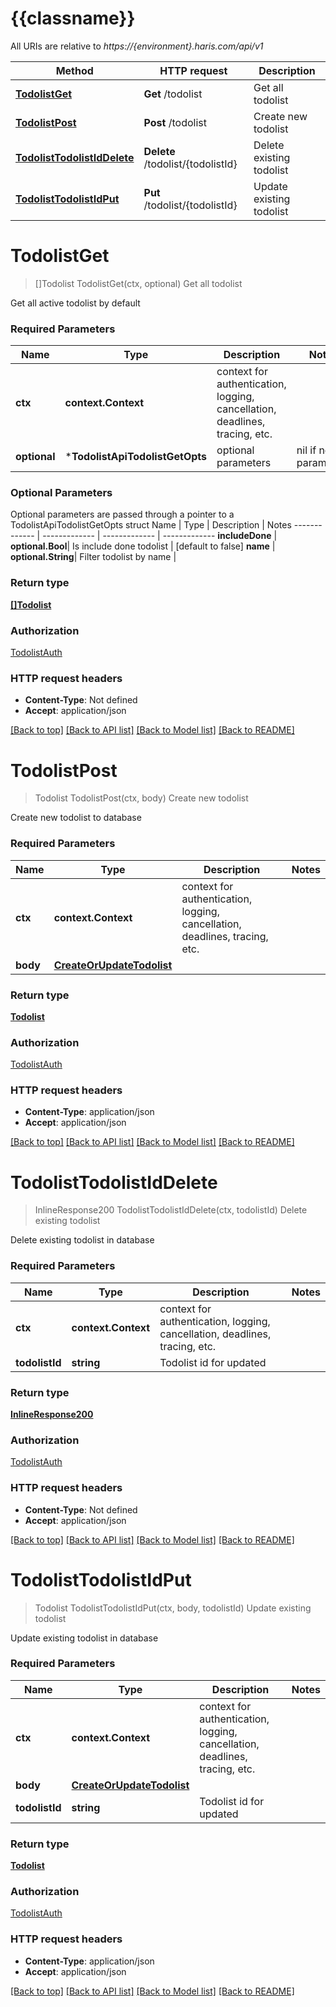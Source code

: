 # {{classname}}

All URIs are relative to *https://{environment}.haris.com/api/v1*

Method | HTTP request | Description
------------- | ------------- | -------------
[**TodolistGet**](TodolistApi.md#TodolistGet) | **Get** /todolist | Get all todolist
[**TodolistPost**](TodolistApi.md#TodolistPost) | **Post** /todolist | Create new todolist
[**TodolistTodolistIdDelete**](TodolistApi.md#TodolistTodolistIdDelete) | **Delete** /todolist/{todolistId} | Delete existing todolist
[**TodolistTodolistIdPut**](TodolistApi.md#TodolistTodolistIdPut) | **Put** /todolist/{todolistId} | Update existing todolist

# **TodolistGet**
> []Todolist TodolistGet(ctx, optional)
Get all todolist

Get all active todolist by default

### Required Parameters

Name | Type | Description  | Notes
------------- | ------------- | ------------- | -------------
 **ctx** | **context.Context** | context for authentication, logging, cancellation, deadlines, tracing, etc.
 **optional** | ***TodolistApiTodolistGetOpts** | optional parameters | nil if no parameters

### Optional Parameters
Optional parameters are passed through a pointer to a TodolistApiTodolistGetOpts struct
Name | Type | Description  | Notes
------------- | ------------- | ------------- | -------------
 **includeDone** | **optional.Bool**| Is include done todolist | [default to false]
 **name** | **optional.String**| Filter todolist by name | 

### Return type

[**[]Todolist**](array.md)

### Authorization

[TodolistAuth](../README.md#TodolistAuth)

### HTTP request headers

 - **Content-Type**: Not defined
 - **Accept**: application/json

[[Back to top]](#) [[Back to API list]](../README.md#documentation-for-api-endpoints) [[Back to Model list]](../README.md#documentation-for-models) [[Back to README]](../README.md)

# **TodolistPost**
> Todolist TodolistPost(ctx, body)
Create new todolist

Create new todolist to database

### Required Parameters

Name | Type | Description  | Notes
------------- | ------------- | ------------- | -------------
 **ctx** | **context.Context** | context for authentication, logging, cancellation, deadlines, tracing, etc.
  **body** | [**CreateOrUpdateTodolist**](CreateOrUpdateTodolist.md)|  | 

### Return type

[**Todolist**](Todolist.md)

### Authorization

[TodolistAuth](../README.md#TodolistAuth)

### HTTP request headers

 - **Content-Type**: application/json
 - **Accept**: application/json

[[Back to top]](#) [[Back to API list]](../README.md#documentation-for-api-endpoints) [[Back to Model list]](../README.md#documentation-for-models) [[Back to README]](../README.md)

# **TodolistTodolistIdDelete**
> InlineResponse200 TodolistTodolistIdDelete(ctx, todolistId)
Delete existing todolist

Delete existing todolist in database

### Required Parameters

Name | Type | Description  | Notes
------------- | ------------- | ------------- | -------------
 **ctx** | **context.Context** | context for authentication, logging, cancellation, deadlines, tracing, etc.
  **todolistId** | **string**| Todolist id for updated | 

### Return type

[**InlineResponse200**](inline_response_200.md)

### Authorization

[TodolistAuth](../README.md#TodolistAuth)

### HTTP request headers

 - **Content-Type**: Not defined
 - **Accept**: application/json

[[Back to top]](#) [[Back to API list]](../README.md#documentation-for-api-endpoints) [[Back to Model list]](../README.md#documentation-for-models) [[Back to README]](../README.md)

# **TodolistTodolistIdPut**
> Todolist TodolistTodolistIdPut(ctx, body, todolistId)
Update existing todolist

Update existing todolist in database

### Required Parameters

Name | Type | Description  | Notes
------------- | ------------- | ------------- | -------------
 **ctx** | **context.Context** | context for authentication, logging, cancellation, deadlines, tracing, etc.
  **body** | [**CreateOrUpdateTodolist**](CreateOrUpdateTodolist.md)|  | 
  **todolistId** | **string**| Todolist id for updated | 

### Return type

[**Todolist**](Todolist.md)

### Authorization

[TodolistAuth](../README.md#TodolistAuth)

### HTTP request headers

 - **Content-Type**: application/json
 - **Accept**: application/json

[[Back to top]](#) [[Back to API list]](../README.md#documentation-for-api-endpoints) [[Back to Model list]](../README.md#documentation-for-models) [[Back to README]](../README.md)

